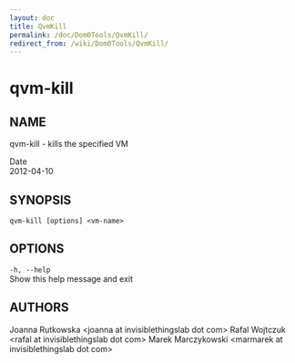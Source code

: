 ```yaml
---
layout: doc
title: QvmKill
permalink: /doc/Dom0Tools/QvmKill/
redirect_from: /wiki/Dom0Tools/QvmKill/
---
```


qvm-kill
========

NAME
----

qvm-kill - kills the specified VM

Date  
2012-04-10

SYNOPSIS
--------

`qvm-kill [options] <vm-name>`

OPTIONS
-------

`-h, --help`   
Show this help message and exit

AUTHORS
-------

Joanna Rutkowska \<joanna at invisiblethingslab dot com\>
Rafal Wojtczuk \<rafal at invisiblethingslab dot com\>
Marek Marczykowski \<marmarek at invisiblethingslab dot com\>
